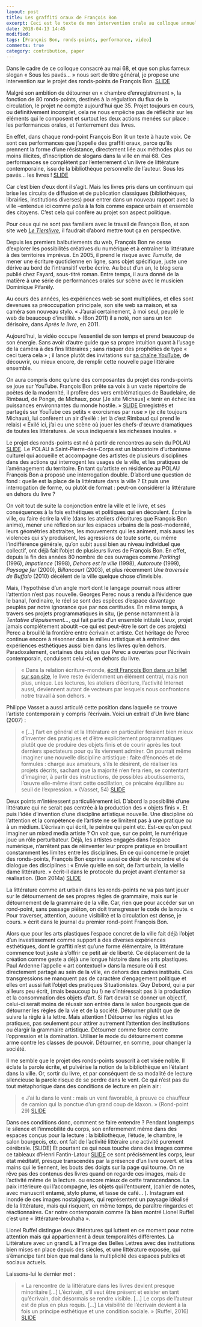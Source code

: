 ```yaml
---
layout: post
title: Les graffiti oraux de François Bon
excerpt: Ceci est le texte de mon intervention orale au colloque annuel 20th/21st French And Francophone Studies qui cette année a eu lieu à Brown, Providence, RI.
date: 2018-04-13 14:45
modified:
tags: [François Bon, ronds-points, performance, video]
comments: true
category: contribution, paper
---
```


Dans le cadre de ce colloque consacré au mai 68, et que son plus fameux slogan « Sous les pavés… » nous sert de titre général, je propose une intervention sur le projet des ronds-points de François Bon. [SLIDE](https://ss4ws.github.io/my_collections/presentation/Brown/#/1)

Malgré son ambition de détourner en « chambre d’enregistrement », la fonction de 80 ronds-points, destinés à la régulation du flux de la circulation, le projet ne compte aujourd’hui que 35. Projet toujours en cours, ou définitivement incomplet, cela ne nous empêche pas de réfléchir sur les éléments qui le composent et surtout les deux actions menées sur place : les performances orales, et l’enterrement des livres.

En effet, dans chaque rond-point François Bon lit un texte à haute voix. Ce sont ces performances que j’appelle des graffiti oraux, parce qu’ils prennent la forme d’une résistance, directement liée aux méthodes plus ou moins illicites, d’inscription de slogans dans la ville en mai 68. Ces performances se complètent par l’enterrement d’un livre de littérature contemporaine, issu de la bibliothèque personnelle de l’auteur. Sous les pavés… les livres ! [SLIDE](https://ss4ws.github.io/my_collections/presentation/Brown/#/2)

Car c’est bien d’eux dont il s’agit. Mais les livres pris dans un continuum qui brise les circuits de diffusion et de publication classiques (bibliothèques, librairies, institutions diverses) pour entrer dans un nouveau rapport avec la ville –entendue ici comme _polis_ à la fois comme espace urbain et ensemble des citoyens. C’est cela qui confère au projet son aspect politique.  

Pour ceux qui ne sont pas familiers avec le travail de François Bon, et son site web [_Le Tierslivre_](http://www.tierslivre.net/), il faudrait d’abord mettre tout ça en perspective.

Depuis les premiers balbutiements du web, François Bon ne cesse d’explorer les possibilités créatives du numérique et à entraîner la littérature à des territoires imprévus. En 2005, il prend le risque avec _Tumulte_, de mener une écriture quotidienne en ligne, sans objet spécifique, juste une dérive au bord de l’intransitif verbe écrire. Au bout d’un an, le blog sera publié chez Fayard, sous-titré roman. Entre temps, il aura donné de la matière à une série de performances orales sur scène avec le musicien Dominique Pifarély.

Au cours des années, les expériences web se sont multipliées, et elles sont devenues sa préoccupation principale, son site web sa maison, et sa caméra son nouveau stylo. « J’aurai certainement, à moi seul, peuplé le web de beaucoup d’inutilité. » (Bon 2011) il a noté, non sans un ton dérisoire, dans _Après le livre_, en 2011.

Aujourd’hui, la vidéo occupe l’essentiel de son temps et prend beaucoup de son énergie. Sans avoir d’autre guide que sa propre intuition quant à l’usage de la caméra à des fins littéraires ; sans risquer des prophéties de type « ceci tuera cela » ; il lance plutôt des invitations sur [sa chaîne YouTube](https://www.youtube.com/user/tierslivre), de découvrir, ou mieux encore, de remplir cette nouvelle page littéraire ensemble.

On aura compris donc qu’une des composantes du projet des ronds-points se joue sur YouTube. François Bon prête sa voix à un vaste répertoire de poètes de la modernité, il profère des vers emblématiques de Baudelaire, de Rimbaud, de Ponge, de Michaux, pour [Je site Michaux] « tenir en échec les puissances environnantes du monde hostile. » [SLIDE](https://ss4ws.github.io/my_collections/presentation/Brown/#/2) Enregistrés et partagés sur YouTube ces petits « exorcismes par ruse » (je cite toujours Michaux), lui confèrent un air d’exilé : (et là c’est Rimbaud qui prend le relais) « Exilé ici, j’ai eu une scène où jouer les chefs-d'œuvre dramatiques de toutes les littératures. Je vous indiquerais les richesses inouïes. »   

Le projet des ronds-points est né à partir de rencontres au sein du POLAU [SLIDE](https://ss4ws.github.io/my_collections/presentation/Brown/#/4). Le POLAU à Saint-Pierre-des-Corps est un laboratoire d’urbanisme culturel qui accueille et accompagne des artistes de plusieurs disciplines dans des actions qui interrogent les usages de la ville, et les pratiques de l’aménagement du territoire. En tant qu’artiste en résidence au POLAU François Bon a proposé une interrogation double. D’abord une question de fond : quelle est la place de la littérature dans la ville ? Et puis une interrogation de forme, ou plutôt de format : peut-on considérer la littérature en dehors du livre ?

On voit tout de suite la conjonction entre la ville et le livre, et ses conséquences à la fois esthétiques et politiques qui en découlent. Écrire la ville, ou faire écrire la ville (dans les ateliers d’écritures que François Bon anime), mener une réflexion sur les espaces urbains de la post-modernité, leurs géométries abstraites, les mouvements qui les animent, mais aussi les violences qui s’y produisent, les agressions de toute sorte, ou même l’indifférence générale, qu’on subit aussi bien au niveau individuel que collectif, ont déjà fait l’objet de plusieurs livres de François Bon. En effet, depuis la fin des années 80 nombre de ces ouvrages comme _Parking)_ (1996), _Impatience_ (1998), _Dehors est la ville_ (1998), _Autoroute_ (1999), _Paysage fer_ (2000), _Billancourt_ (2003), et plus récemment _Une traversée de Buffalo_ (2010) décèlent de la ville quelque chose d’invisible.

Mais, l’hypothèse d’un angle mort dont le langage pourrait nous attirer l’attention n’est pas nouvelle. Georges Perec nous a rendu à l’évidence que le banal, l’ordinaire, le réel se sont des espèces d’espace davantage peuplés par notre ignorance que par nos certitudes. En même temps, à travers ses projets programmatiques in situ, (je pense notamment à la _Tentative d’épuisement..._, qui fait partie d’un ensemble intitulé _Lieux_, projet jamais complétement aboutit –ce qui est peut-être le sort de ces projets) Perec a brouillé la frontière entre écrivain et artiste. Cet héritage de Perec continue encore à résonner dans le milieu artistique et à entraîner des expériences esthétiques aussi bien dans les livres qu’en dehors. Paradoxalement, certaines des pistes que Perec a ouvertes pour l’écrivain contemporain, conduisent celui-ci, en dehors du livre.

> « Dans la relation écriture-monde, [écrit François Bon dans un billet sur son site](http://www.tierslivre.net/spip/spip.php?article890), le livre reste évidemment un élément central, mais non plus, unique. Les lectures, les ateliers d’écriture, l’activité Internet aussi, deviennent autant de vecteurs par lesquels nous confrontons notre travail à son dehors. »

Philippe Vasset a aussi articulé cette position dans laquelle se trouve l’artiste contemporain y compris l’écrivain. Voici un extrait d’Un livre blanc (2007) :    
> « […] l’art en général et la littérature en particulier feraient bien mieux d’inventer des pratiques et d’être explicitement programmatiques plutôt que de produire des objets finis et de courir après les tout derniers spectateurs pour qu’ils viennent admirer. On pourrait même imaginer une nouvelle discipline artistique : faite d’énoncés et de formules : charge aux amateurs, s’ils le désirent, de réaliser les projets décrits, sachant que la majorité n’en fera rien, se contentant d’imaginer, à partir des instructions, de possibles aboutissements, l’œuvre elle-même étant cette oscillation, ce précaire équilibre au seuil de l’expression. » (Vasset, 54) [SLIDE](https://ss4ws.github.io/my_collections/presentation/Brown/#/4)

Deux points m’intéressent particulièrement ici. D’abord la possibilité d’une littérature qui ne serait pas centrée à la production des « objets finis ». Et puis l’idée d’invention d’une discipline artistique nouvelle. Une discipline où l’attention et la compétence de l’artiste ne se limitent pas à une pratique ou à un médium. L’écrivain qui écrit, le peintre qui peint etc. Est-ce qu’on peut imaginer un mixed media artiste ? On voit que, sur ce point, le numérique joue un rôle perturbateur. Déjà, les artistes engagés dans l’espace numérique, n’arrêtent pas de réinventer leur propre pratique en brouillant constamment les limites entre les disciplines. En ce qui concerne le projet des ronds-points, François Bon exprime aussi ce désir de rencontre et de dialogue des disciplines : « Envie qu’elle en soit, de l’art urbain, la vieille dame littérature. » écrit-il dans le protocole du projet avant d’entamer sa réalisation. (Bon 2014a) [SLIDE](https://ss4ws.github.io/my_collections/presentation/Brown/#/6)

La littérature comme art urbain dans les ronds-points ne va pas tant jouer sur le détournement de ses propres règles de grammaire, mais sur le détournement de la grammaire de la ville. Car, rien que pour accéder sur un rond-point, sans passage piéton, on doit transgresser le code de la route. « Pour traverser, attention, aucune visibilité et la circulation est dense, je cours. » écrit dans le journal du premier rond-point François Bon.

Alors que pour les arts plastiques l’espace concret de la ville fait déjà l’objet d’un investissement comme support à des diverses expériences esthétiques, dont le graffiti n’est qu’une forme élémentaire, la littérature commence tout juste à s’offrir ce petit air de liberté. Ce déplacement de la création comme geste a déjà une longue histoire dans les arts plastiques. Paul Ardenne l’appelle « art contextuel » dans la mesure où il est directement partagé au sein de la ville, en dehors des cadres institués. Ces transgressions ne manquent pas de caractère d’engagement politique et elles ont aussi fait l’objet des pratiques Situationistes. Guy Debord, qui a par ailleurs peu écrit, (mais beaucoup bu !) ne s’intéressait pas à la production et la consommation des objets d’art. Si l’art devrait se donner un objectif, celui-ci serait moins de réussir son entrée dans le salon bourgeois que de détourner les règles de la vie et de la société.  Détourner plutôt que de suivre la règle à la lettre. Mais attention ! Détourner les règles et les pratiques, pas seulement pour attirer autrement l’attention des institutions ou élargir la grammaire artistique. Détourner comme force contre l’oppression et la domination. Utiliser le mode du détournement comme arme contre les classes de pouvoir. Détourner, en somme, pour changer la société.

Il me semble que le projet des ronds-points souscrit à cet visée noble. Il éclate la parole écrite, et pulvérise la notion de la bibliothèque en l’étalant dans la ville. Or, sortir du livre, et par conséquent de sa modalité de lecture silencieuse la parole risque de se perdre dans le vent. Ce qui n’est pas du tout métaphorique dans des conditions de lecture en plein air :

> « J’ai lu dans le vent : mais un vent favorable, à preuve ce chauffeur de camion qui la ponctue d’un grand coup de klaxon. » (Rond-point 29) [SLIDE](https://ss4ws.github.io/my_collections/presentation/Brown/#/7)

Dans ces conditions donc, comment se faire entendre ? Pendant longtemps le silence et l’immobilité du corps, son enfermement même dans des espaces conçus pour la lecture : la bibliothèque, l’étude, le chambre, le salon bourgeois, etc. ont fait de l’activité littéraire une activité purement cérébrale. [SLIDE] Et pourtant ce qui nous touche dans des images comme ce tableaux d’Henri Fantin-Latour [SLIDE](https://ss4ws.github.io/my_collections/presentation/Brown/#/8) ce sont précisément les corps, leur état méditatif, presque transcendés par la présence d’un livre ouvert. et les mains qui le tiennent, les bouts des doigts sur la page qui tourne. On ne rêve pas des contenus des livres quand on regarde ces images, mais de l’activité même de la lecture.  ou encore mieux de cette transcendance. La paix intérieure qui l’accompagne, les objets qui l’entourent, (cahier de notes, avec manuscrit entamé, stylo plume, et tasse de café… ). Instagram est inondé de ces images nostalgiques, qui représentent un paysage idéalisé de la littérature, mais qui risquent, en même temps, de paraître ringardes et réactionnaires. Car notre contemporain comme l’a bien montré Lionel Ruffel c’est une « littérature-brouhaha ».

Lionel Ruffel distingue deux littératures qui luttent en ce moment pour notre attention mais qui appartiennent à deux temporalités différentes. La Littérature avec un grand L à l’image des Belles Lettres avec des institutions bien mises en place depuis des siècles, et une littérature exposée, qui s’émancipe tant bien que mal dans la multiplicité des espaces publics et sociaux actuels.

Laissons-lui le dernier mot :
> « La rencontre de la littérature dans les livres devient presque minoritaire [...] L’écrivain, s’il veut être présent et exister en tant qu’écrivain, doit désormais se rendre visible. [...] Le corps de l’auteur est de plus en plus requis. [...] La visibilité de l’écrivain devient à la fois un principe esthétique et une condition sociale. » (Ruffel, 2016) [SLIDE](https://ss4ws.github.io/my_collections/presentation/Brown/#/9)
